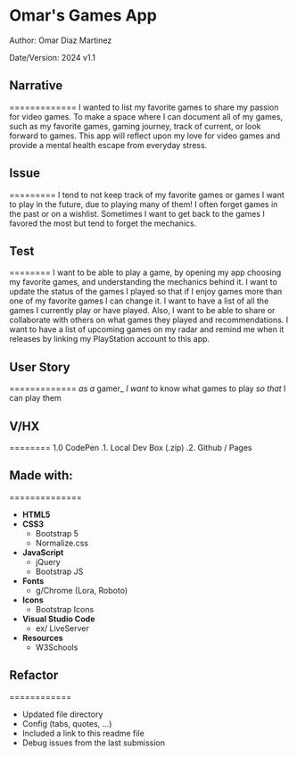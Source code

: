 # Omar's Games App

Author: Omar Diaz Martinez

Date/Version: 2024 v1.1

## Narrative
=============
I wanted to list my favorite games to share my passion for video games. To make a space where I can document all of my games, such as my favorite games, gaming journey, track of current, or look forward to games. This app will reflect upon my love for video games and provide a mental health escape from everyday stress. 

## Issue
=========
I tend to not keep track of my favorite games or games I want to play in the future, due to playing many of them! I often forget games in the past or on a wishlist. Sometimes I want to get back to the games I favored the most but tend to forget the mechanics. 

## Test
========
I want to be able to play a game, by opening my app choosing my favorite games, and understanding the mechanics behind it. I want to update the status of the games I played so that if I enjoy games more than one of my favorite games I can change it. I want to have a list of all the games I currently play or have played. Also, I want to be able to share or collaborate with others on what games they played and recommendations. I want to have a list of upcoming games on my radar and remind me when it releases by linking my PlayStation account to this app. 

## User Story
=============
_as a_ gamer_ 
_I want_ to know what games to play
_so that_ I can play them

## V/HX
========
1.0 CodePen
.1. Local Dev Box (.zip)
.2. Github / Pages

## Made with:
==============
- **HTML5**
- **CSS3**
    - Bootstrap 5
    - Normalize.css
- **JavaScript**
    - jQuery
    - Bootstrap JS
- **Fonts**
    - g/Chrome (Lora, Roboto)
- **Icons**
    - Bootstrap Icons
- **Visual Studio Code**
    - ex/ LiveServer
- **Resources**
    - W3Schools

## Refactor
============
- Updated file directory
- Config (tabs, quotes, ...)
- Included a link to this readme file
- Debug issues from the last submission
